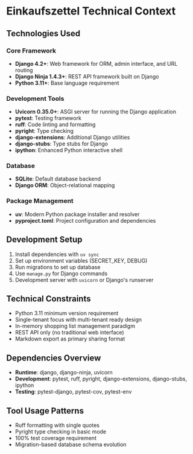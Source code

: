 # Einkaufszettel Technical Context

## Technologies Used

### Core Framework
- **Django 4.2+**: Web framework for ORM, admin interface, and URL routing
- **Django Ninja 1.4.3+**: REST API framework built on Django
- **Python 3.11+**: Base language requirement

### Development Tools
- **Uvicorn 0.35.0+**: ASGI server for running the Django application
- **pytest**: Testing framework
- **ruff**: Code linting and formatting
- **pyright**: Type checking
- **django-extensions**: Additional Django utilities
- **django-stubs**: Type stubs for Django
- **ipython**: Enhanced Python interactive shell

### Database
- **SQLite**: Default database backend
- **Django ORM**: Object-relational mapping

### Package Management
- **uv**: Modern Python package installer and resolver
- **pyproject.toml**: Project configuration and dependencies

## Development Setup
1. Install dependencies with `uv sync`
2. Set up environment variables (SECRET_KEY, DEBUG)
3. Run migrations to set up database
4. Use `manage.py` for Django commands
5. Development server with `uvicorn` or Django's runserver

## Technical Constraints
- Python 3.11 minimum version requirement
- Single-tenant focus with multi-tenant ready design
- In-memory shopping list management paradigm
- REST API only (no traditional web interface)
- Markdown export as primary sharing format

## Dependencies Overview
- **Runtime**: django, django-ninja, uvicorn
- **Development**: pytest, ruff, pyright, django-extensions, django-stubs, ipython
- **Testing**: pytest-django, pytest-cov, pytest-env

## Tool Usage Patterns
- Ruff formatting with single quotes
- Pyright type checking in basic mode
- 100% test coverage requirement
- Migration-based database schema evolution

